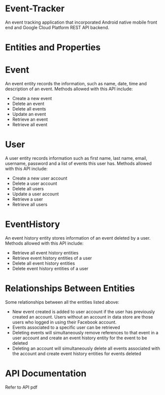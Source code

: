 # Event-Tracker
An event tracking application that incorporated Android native mobile front end and Google Cloud Platform REST API backend.

# Entities and Properties
# Event
An event entity records the information, such as name, date, time and description of an event. Methods allowed with this API include:
-	Create a new event
-	Delete an event 
-	Delete all events
-	Update an event
-	Retrieve an event
-	Retrieve all event

# User
A user entity records information such as first name, last name, email, username, password and a list of events this user has. Methods allowed with this API include:
-	Create a new user account
-	Delete a user account
-	Delete all users
-	Update a user account
-	Retrieve a user
-	Retrieve all users

# EventHistory
An event history entity stores information of an event deleted by a user. Methods allowed with this API include:
-	Retrieve all event history entities
-	Retrieve event history entities of a user
-	Delete all event history entities
-	Delete event history entities of a user

# Relationships Between Entities
Some relationships between all the entities listed above:
-	New event created is added to user account if the user has previously created an account. Users without an account in data store are those users who logged in using their Facebook account. 
-	Events associated to a specific user can be retrieved
-	Deleting events will simultaneously remove references to that event in a user account and create an event history entity for the event to be deleted
-	Deleting an account will simultaneously delete all events associated with the account and create event history entities for events deleted

# API Documentation
Refer to API pdf
